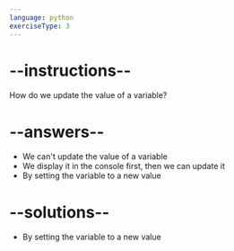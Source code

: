 ```yaml
---
language: python
exerciseType: 3
---
```


# --instructions--

How do we update the value of a variable?

# --answers--

- We can't update the value of a variable
- We display it in the console first, then we can update it
- By setting the variable to a new value

# --solutions--

- By setting the variable to a new value
